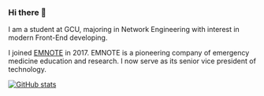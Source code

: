 ### Hi there 👋

I am a student at GCU, majoring in Network Engineering with interest in modern Front-End developing.

I joined [EMNOTE](https://emnote.nicecorn.com/) in 2017. EMNOTE is a pioneering company of emergency medicine education and research. I now serve as its senior vice president of technology.

[![GitHub stats](https://github-readme-stats.vercel.app/api?username=GeniusCorn)](https://github.com/anuraghazra/github-readme-stats)
